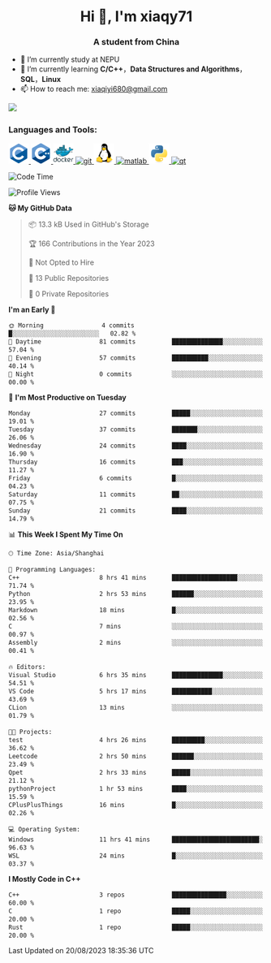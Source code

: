 <h1 align="center">Hi 👋, I'm xiaqy71</h1>
<h3 align="center">A student from China</h3>

- 🔭 I’m currently study at NEPU
- 🌱 I’m currently learning **C/C++**，**Data Structures and Algorithms**，**SQL**，**Linux**
- 📫 How to reach me: xiaqiyi680@gmail.com

![](https://github-readme-stats.vercel.app/api?username=xiaqy71)

<h3 align="left">Languages and Tools:</h3>
<p align="left"> <a href="https://www.cprogramming.com/" target="_blank" rel="noreferrer"> <img src="https://raw.githubusercontent.com/devicons/devicon/master/icons/c/c-original.svg" alt="c" width="40" height="40"/> </a> <a href="https://www.w3schools.com/cpp/" target="_blank" rel="noreferrer"> <img src="https://raw.githubusercontent.com/devicons/devicon/master/icons/cplusplus/cplusplus-original.svg" alt="cplusplus" width="40" height="40"/> </a> <a href="https://www.docker.com/" target="_blank" rel="noreferrer"> <img src="https://raw.githubusercontent.com/devicons/devicon/master/icons/docker/docker-original-wordmark.svg" alt="docker" width="40" height="40"/> </a> <a href="https://git-scm.com/" target="_blank" rel="noreferrer"> <img src="https://www.vectorlogo.zone/logos/git-scm/git-scm-icon.svg" alt="git" width="40" height="40"/> </a> <a href="https://www.linux.org/" target="_blank" rel="noreferrer"> <img src="https://raw.githubusercontent.com/devicons/devicon/master/icons/linux/linux-original.svg" alt="linux" width="40" height="40"/> </a> <a href="https://www.mathworks.com/" target="_blank" rel="noreferrer"> <img src="https://upload.wikimedia.org/wikipedia/commons/2/21/Matlab_Logo.png" alt="matlab" width="40" height="40"/> </a> <a href="https://www.python.org" target="_blank" rel="noreferrer"> <img src="https://raw.githubusercontent.com/devicons/devicon/master/icons/python/python-original.svg" alt="python" width="40" height="40"/> </a> <a href="https://www.qt.io/" target="_blank" rel="noreferrer"> <img src="https://upload.wikimedia.org/wikipedia/commons/0/0b/Qt_logo_2016.svg" alt="qt" width="40" height="40"/> </a> </p>

<!--START_SECTION:waka-->
![Code Time](http://img.shields.io/badge/Code%20Time-200%20hrs%2043%20mins-blue)

![Profile Views](http://img.shields.io/badge/Profile%20Views-6-blue)

**🐱 My GitHub Data** 

> 📦 13.3 kB Used in GitHub's Storage 
 > 
> 🏆 166 Contributions in the Year 2023
 > 
> 🚫 Not Opted to Hire
 > 
> 📜 13 Public Repositories 
 > 
> 🔑 0 Private Repositories 
 > 
**I'm an Early 🐤** 

```text
🌞 Morning                4 commits           █░░░░░░░░░░░░░░░░░░░░░░░░   02.82 % 
🌆 Daytime                81 commits          ██████████████░░░░░░░░░░░   57.04 % 
🌃 Evening                57 commits          ██████████░░░░░░░░░░░░░░░   40.14 % 
🌙 Night                  0 commits           ░░░░░░░░░░░░░░░░░░░░░░░░░   00.00 % 
```
📅 **I'm Most Productive on Tuesday** 

```text
Monday                   27 commits          █████░░░░░░░░░░░░░░░░░░░░   19.01 % 
Tuesday                  37 commits          ███████░░░░░░░░░░░░░░░░░░   26.06 % 
Wednesday                24 commits          ████░░░░░░░░░░░░░░░░░░░░░   16.90 % 
Thursday                 16 commits          ███░░░░░░░░░░░░░░░░░░░░░░   11.27 % 
Friday                   6 commits           █░░░░░░░░░░░░░░░░░░░░░░░░   04.23 % 
Saturday                 11 commits          ██░░░░░░░░░░░░░░░░░░░░░░░   07.75 % 
Sunday                   21 commits          ████░░░░░░░░░░░░░░░░░░░░░   14.79 % 
```


📊 **This Week I Spent My Time On** 

```text
🕑︎ Time Zone: Asia/Shanghai

💬 Programming Languages: 
C++                      8 hrs 41 mins       ██████████████████░░░░░░░   71.74 % 
Python                   2 hrs 53 mins       ██████░░░░░░░░░░░░░░░░░░░   23.95 % 
Markdown                 18 mins             █░░░░░░░░░░░░░░░░░░░░░░░░   02.56 % 
C                        7 mins              ░░░░░░░░░░░░░░░░░░░░░░░░░   00.97 % 
Assembly                 2 mins              ░░░░░░░░░░░░░░░░░░░░░░░░░   00.41 % 

🔥 Editors: 
Visual Studio            6 hrs 35 mins       ██████████████░░░░░░░░░░░   54.51 % 
VS Code                  5 hrs 17 mins       ███████████░░░░░░░░░░░░░░   43.69 % 
CLion                    13 mins             ░░░░░░░░░░░░░░░░░░░░░░░░░   01.79 % 

🐱‍💻 Projects: 
test                     4 hrs 26 mins       █████████░░░░░░░░░░░░░░░░   36.62 % 
Leetcode                 2 hrs 50 mins       ██████░░░░░░░░░░░░░░░░░░░   23.49 % 
Qpet                     2 hrs 33 mins       █████░░░░░░░░░░░░░░░░░░░░   21.12 % 
pythonProject            1 hr 53 mins        ████░░░░░░░░░░░░░░░░░░░░░   15.59 % 
CPlusPlusThings          16 mins             █░░░░░░░░░░░░░░░░░░░░░░░░   02.26 % 

💻 Operating System: 
Windows                  11 hrs 41 mins      ████████████████████████░   96.63 % 
WSL                      24 mins             █░░░░░░░░░░░░░░░░░░░░░░░░   03.37 % 
```

**I Mostly Code in C++** 

```text
C++                      3 repos             ███████████████░░░░░░░░░░   60.00 % 
C                        1 repo              █████░░░░░░░░░░░░░░░░░░░░   20.00 % 
Rust                     1 repo              █████░░░░░░░░░░░░░░░░░░░░   20.00 % 
```




 Last Updated on 20/08/2023 18:35:36 UTC
<!--END_SECTION:waka-->




